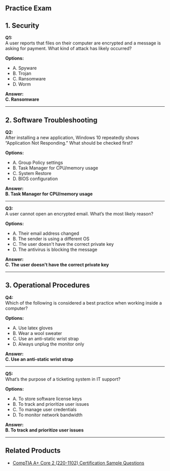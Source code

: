 ## Practice Exam

## 1. Security

**Q1:**  
A user reports that files on their computer are encrypted and a message is asking for payment. What kind of attack has likely occurred?

**Options:**
- A. Spyware  
- B. Trojan  
- C. Ransomware  
- D. Worm  

**Answer:**  
**C. Ransomware**

---

## 2. Software Troubleshooting

**Q2:**  
After installing a new application, Windows 10 repeatedly shows “Application Not Responding.” What should be checked first?

**Options:**
- A. Group Policy settings  
- B. Task Manager for CPU/memory usage  
- C. System Restore  
- D. BIOS configuration  

**Answer:**  
**B. Task Manager for CPU/memory usage**

---

**Q3:**  
A user cannot open an encrypted email. What’s the most likely reason?

**Options:**
- A. Their email address changed  
- B. The sender is using a different OS  
- C. The user doesn't have the correct private key  
- D. The antivirus is blocking the message  

**Answer:**  
**C. The user doesn't have the correct private key**

---

## 3. Operational Procedures

**Q4:**  
Which of the following is considered a best practice when working inside a computer?

**Options:**
- A. Use latex gloves  
- B. Wear a wool sweater  
- C. Use an anti-static wrist strap  
- D. Always unplug the monitor only  

**Answer:**  
**C. Use an anti-static wrist strap**

---

**Q5:**  
What’s the purpose of a ticketing system in IT support?

**Options:**
- A. To store software license keys  
- B. To track and prioritize user issues  
- C. To manage user credentials  
- D. To monitor network bandwidth  

**Answer:**  
**B. To track and prioritize user issues**

---

## Related Products

- [CompTIA A+ Core 2 (220-1102) Certification Sample Questions](https://www.edusum.com/comptia/comptia-core-2-220-1102-certification-sample-questions)
